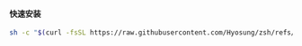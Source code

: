 #### 快速安装

```sh
sh -c "$(curl -fsSL https://raw.githubusercontent.com/Hyosung/zsh/refs/heads/main/oh-my-zsh.install)"
```
